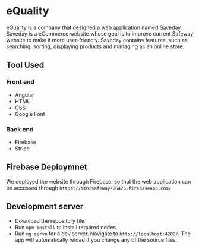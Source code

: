 # eQuality
eQuality is a company that designed a web application named Saveday. Saveday is a eCommerce website whose goal is to improve current Safeway website to make it more user-friendly. Saveday contains features, such as searching, sorting, displaying products and managing as an online store.

## Tool Used

### Front end
- Angular
- HTML
- CSS
- Google Font

### Back end
- Firebase
- Stripe

## Firebase Deploymnet

We deployed the website through Firebase, so that the web application can be accessed through `https://minisafeway-86425.firebaseapp.com/`

## Development server

- Download the repository file
- Run `npm install` to install required nodes
- Run `ng serve` for a dev server. Navigate to `http://localhost:4200/`. The app will automatically reload if you change any of the source files.
